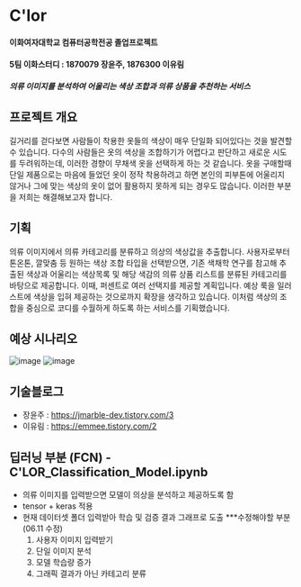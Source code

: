 # C'lor
#### 이화여자대학교 컴퓨터공학전공 졸업프로젝트
#### 5팀 이화스터디 : 1870079 장윤주, 1876300 이유림
___의류 이미지를 분석하여 어울리는 색상 조합과 의류 상품을 추천하는 서비스___

## 프로젝트 개요
길거리를 걷다보면 사람들이 착용한 옷들의 색상이 매우 단일화 되어있다는 것을 발견할 수 있습니다. 다수의 사람들은 옷의 색상을 조합하기가 어렵다고 판단하고 새로운 시도를 두려워하는데, 이러한 경향이 무채색 옷을 선택하게 하는 것 같습니다. 옷을 구매할때 단일 제품으로는 마음에 들었던 옷이 정작 착용하려고 하면 본인의 피부톤에 어울리지 않거나 그에 맞는 색상의 옷이 없어 활용하지 못하게 되는 경우도 많습니다. 이러한 부분을 저희는 해결해보고자 합니다.							
	
## 기획
의류 이미지에서 의류 카테고리를 분류하고 의상의 색상값을 추출합니다. 사용자로부터 톤온톤, 깔맞춤 등 원하는 색상 조합 타입을 선택받으면, 기존 색채학 연구를 참고해 추출된 색상과 어울리는 색상목록 및 해당 색감의 의류 상품 리스트를 분류된 카테고리를 바탕으로 제공합니다. 이때, 퍼센트로 여러 선택지를 제공할 계획입니다. 예상 룩을 일러스트에 색상을 입혀 제공하는 것으로까지 확장을 생각하고 있습니다. 이처럼 색상의 조합을 중심으로 코디를 수월하게 하도록 하는 서비스를 기획했습니다. 							

## 예상 시나리오
![image](https://user-images.githubusercontent.com/68594937/121635989-306f5180-cac2-11eb-8bfc-f93dc987b63c.png)
![image](https://user-images.githubusercontent.com/68594937/121636650-2c8fff00-cac3-11eb-89de-f21d68a55763.png)

## 기술블로그
- 장윤주 : https://jmarble-dev.tistory.com/3
- 이유림 : https://emmee.tistory.com/2

## 딥러닝 부분 (FCN)   -  C'LOR_Classification_Model.ipynb
- 의류 이미지를 입력받으면 모델이 의상을 분석하고 제공하도록 함
- tensor + keras 적용
- 현재 데이터셋 폴더 입력받아 학습 및 검증 결과 그래프로 도출
 ***수정해야할 부분(06.11 수정)
  1. 사용자 이미지 입력받기
  2. 단일 이미지 분석
  3. 모델 학습량 증가
  4. 그래픽 결과가 아닌 카테고리 분류
